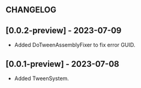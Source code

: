 ## CHANGELOG

## [0.0.2-preview] - 2023-07-09
- Added DoTweenAssemblyFixer to fix error GUID.

## [0.0.1-preview] - 2023-07-08
- Added TweenSystem.
